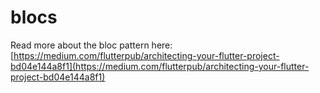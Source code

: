# blocs

Read more about the bloc pattern here: [https://medium.com/flutterpub/architecting-your-flutter-project-bd04e144a8f1](https://medium.com/flutterpub/architecting-your-flutter-project-bd04e144a8f1)
